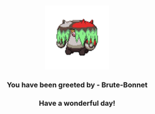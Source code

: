 <p align="center">
    <img src="https://raw.githubusercontent.com/PokeAPI/sprites/master/sprites/pokemon/986.png" width="150" height="150">
</p>
<h3 align="center">You have been greeted by - <b>Brute-Bonnet</b></h3>
<h3 align="center">Have a wonderful day!</h3>
